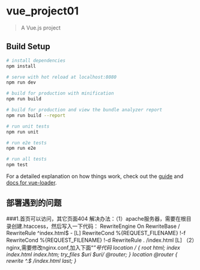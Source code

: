 # vue_project01

> A Vue.js project

## Build Setup

``` bash
# install dependencies
npm install

# serve with hot reload at localhost:8080
npm run dev

# build for production with minification
npm run build

# build for production and view the bundle analyzer report
npm run build --report

# run unit tests
npm run unit

# run e2e tests
npm run e2e

# run all tests
npm test
```

For a detailed explanation on how things work, check out the [guide](http://vuejs-templates.github.io/webpack/) and [docs for vue-loader](http://vuejs.github.io/vue-loader).


## 部署遇到的问题
###1.首页可以访问，其它页面404
    解决办法：（1）apache服务器，需要在根目录创建.htaccess，然后写入一下代码：
                    <IfModule mod_rewrite.c>
                        RewriteEngine On
                        RewriteBase /
                        RewriteRule ^index\.html$ - [L]
                          RewriteCond %{REQUEST_FILENAME} !-f
                          RewriteCond %{REQUEST_FILENAME} !-d
                          RewriteRule . /index.html [L]
                    </IfModule>
            （2）nginx,需要修改nginx.conf,加入下面“*”号代码
                    location / {
                        root html;
                        index index.html index.htm;
                        *try_files $uri $uri/ @router;*
                    }
                    *location @router {
                        rewrite ^.*$ /index.html last;
                    }*